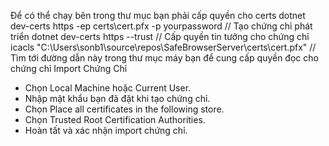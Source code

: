 Để có thể chạy bên trong thư mục bạn phải cấp quyền cho certs
dotnet dev-certs https -ep certs\cert.pfx -p yourpassword // Tạo chứng chỉ phát triển
dotnet dev-certs https --trust // Cấp quyền tin tưởng cho chứng chỉ
icacls "C:\Users\sonb1\source\repos\SafeBrowserServer\certs\cert.pfx" // Tìm tới đường dẫn này trong thư mục máy bạn để cung cấp quyền đọc cho chứng chỉ
Import Chứng Chỉ
  - Chọn Local Machine hoặc Current User.
  - Nhập mật khẩu bạn đã đặt khi tạo chứng chỉ.
  - Chọn Place all certificates in the following store.
  - Chọn Trusted Root Certification Authorities.
  - Hoàn tất và xác nhận import chứng chỉ.
